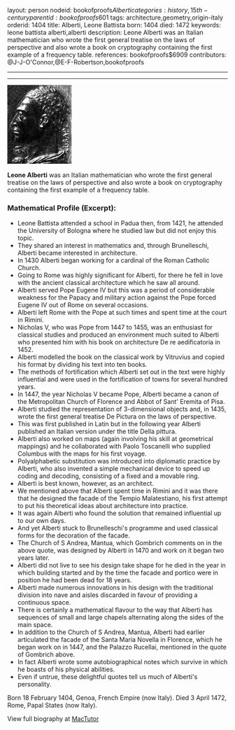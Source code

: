 layout: person
nodeid: bookofproofs$Alberti
categories: history,15th-century
parentid: bookofproofs$601
tags: architecture,geometry,origin-italy
orderid: 1404
title: Alberti, Leone Battista
born: 1404
died: 1472
keywords: leone battista alberti,alberti
description: Leone Alberti was an Italian mathematician who wrote the first general treatise on the laws of perspective and also wrote a book on cryptography containing the first example of a frequency table.
references: bookofproofs$6909
contributors: @J-J-O'Connor,@E-F-Robertson,bookofproofs

---



---

![Alberti.jpg](https://github.com/bookofproofs/bookofproofs.github.io/blob/main/_sources/_assets/images/portraits/Alberti.jpg?raw=true)

**Leone Alberti** was an Italian mathematician who wrote the first general treatise on the laws of perspective and also wrote a book on cryptography containing the first example of a frequency table.

### Mathematical Profile (Excerpt):
* Leone Battista attended a school in Padua then, from 1421, he attended the University of Bologna where he studied law but did not enjoy this topic.
* They shared an interest in mathematics and, through Brunelleschi, Alberti became interested in architecture.
* In 1430 Alberti began working for a cardinal of the Roman Catholic Church.
* Going to Rome was highly significant for Alberti, for there he fell in love with the ancient classical architecture which he saw all around.
* Alberti served Pope Eugene IV but this was a period of considerable weakness for the Papacy and military action against the Pope forced Eugene IV out of Rome on several occasions.
* Alberti left Rome with the Pope at such times and spent time at the court in Rimini.
* Nicholas V, who was Pope from 1447 to 1455, was an enthusiast for classical studies and produced an environment much suited to Alberti who presented him with his book on architecture De re aedificatoria  in 1452.
* Alberti modelled the book on the classical work by Vitruvius and copied his format by dividing his text into ten books.
* The methods of fortification which Alberti set out in the text were highly influential and were used in the fortification of towns for several hundred years.
* In 1447, the year Nicholas V became Pope, Alberti became a canon of the Metropolitan Church of Florence and Abbot of Sant' Eremita of Pisa.
* Alberti studied the representation of 3-dimensional objects and,  in 1435, wrote the first general treatise De Pictura  on the laws of perspective.
* This was first published in Latin but in the following year Alberti published an Italian version under the title Della pittura.
* Alberti also worked on maps (again involving his skill at geometrical mappings) and he collaborated with Paolo Toscanelli who supplied Columbus with the maps for his first voyage.
* Polyalphabetic substitution was introduced into diplomatic practice by Alberti, who also invented a simple mechanical device to speed up coding and decoding, consisting of a fixed and a movable ring.
* Alberti is best known, however, as an architect.
* We mentioned above that Alberti spent time in Rimini and it was there that he designed the facade of the Tempio Malatestiano, his first attempt to put his theoretical ideas about architecture into practice.
* It was again Alberti who found the solution that remained influential up to our own days.
* And yet Alberti stuck to Brunelleschi's programme and used classical forms for the decoration of the facade.
* The Church of S Andrea, Mantua, which Gombrich comments on in the above quote, was designed by Alberti in 1470 and work on it began two years later.
* Alberti did not live to see his design take shape for he died in the year in which building started and by the time the facade and portico were in position he had been dead for 18 years.
* Alberti made numerous innovations in his design with the traditional division into nave and aisles discarded in favour of providing a continuous space.
* There is certainly a mathematical flavour to the way that Alberti has sequences of small and large chapels alternating along the sides of the main space.
* In addition to the Church of S Andrea, Mantua, Alberti had earlier articulated the facade of the Santa Maria Novella in Florence, which he began work on in 1447, and the Palazzo Rucellai, mentioned in the quote of Gombrich above.
* In fact Alberti wrote some autobiographical notes which survive in which he boasts of his physical abilities.
* Even if untrue, these delightful quotes tell us much of Alberti's personality.

Born 18 February 1404, Genoa, French Empire (now Italy). Died 3 April 1472, Rome, Papal States (now Italy).

View full biography at [MacTutor](https://mathshistory.st-andrews.ac.uk/Biographies/Alberti/)
